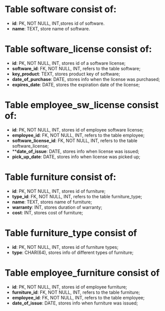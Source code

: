 # Table software consist of:

- **id**: PK, NOT NULL, INT,stores id of software.
- **name**: TEXT, store name of software.

# Table software_license consist of:

- **id**: PK, NOT NULL, INT, stores id of a software license;
- **software_id**: FK, NOT NULL, INT, refers to the table software;
- **key_product**: TEXT, stores product key of software;
- **date_of_purchase**: DATE, stores info when the license was purchased;
- **expires_date**: DATE, stores the expiration date of the license;

# Table employee_sw_license consist of:

- **id**: PK, NOT NULL, INT, stores id of employee software license;
- **employee_id**: FK, NOT NULL, INT, refers to the table employee;
- **software_license_id**: FK, NOT NULL, INT, refers to the table software_license;
- ****date_of_issue**: DATE, stores info when license was issued;
- **pick_up_date**: DATE, stores info when license was picked up;

# Table furniture consist of:

- **id**: PK, NOT NULL, INT, stores id of furniture;
- **type_id**: FK, NOT NULL, INT, refers to the table furniture_type;
- **name**: TEXT, stores name of furniture;
- **warranty**: INT, stores duration of warranty;
- **cost**: INT, stores cost of furniture;

# Table furniture_type consist of

- **id**: PK, NOT NULL, INT, stores id of furniture types;
- **type**: CHAR(64), stores info of different types of furniture;

# Table employee_furniture consist of

- **id**: PK, NOT NULL, INT, stores id of employee furniture;
- **furniture_id**: FK, NOT NULL, INT, refers to the table furniture;
- **employee_id**: FK, NOT NULL, INT, refers to the table employee;
- **date_of_issue**: DATE, stores info when furniture was issued;
